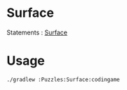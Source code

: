 # Surface

Statements : [Surface](https://www.codingame.com/training/hard/surface)

# Usage 

```bash
./gradlew :Puzzles:Surface:codingame
```